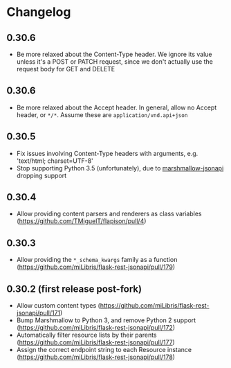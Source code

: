 # Changelog
## 0.30.6
* Be more relaxed about the Content-Type header. We ignore its value unless it's a POST or PATCH request, since we don't actually use the request body for GET and DELETE

## 0.30.6
* Be more relaxed about the Accept header. In general, allow no Accept header, or `*/*`. Assume these are `application/vnd.api+json`

## 0.30.5
* Fix issues involving Content-Type headers with arguments, e.g. 'text/html; charset=UTF-8'
* Stop supporting Python 3.5 (unfortunately), due to [marshmallow-jsonapi](https://github.com/marshmallow-code/marshmallow-jsonapi) dropping support

## 0.30.4
* Allow providing content parsers and renderers as class variables (https://github.com/TMiguelT/flapison/pull/4)

## 0.30.3
* Allow providing the `*_schema_kwargs` family as a function (https://github.com/miLibris/flask-rest-jsonapi/pull/179)

## 0.30.2 (first release post-fork)
* Allow custom content types (https://github.com/miLibris/flask-rest-jsonapi/pull/171)
* Bump Marshmallow to Python 3, and remove Python 2 support (https://github.com/miLibris/flask-rest-jsonapi/pull/172)
* Automatically filter resource lists by their parents (https://github.com/miLibris/flask-rest-jsonapi/pull/177)
* Assign the correct endpoint string to each Resource instance (https://github.com/miLibris/flask-rest-jsonapi/pull/178)